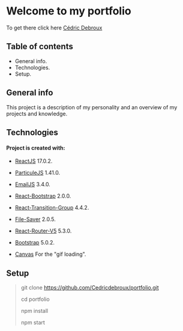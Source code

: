 # Welcome to my portfolio

To get there click here [Cédric Debroux](https://cedric-debroux.be)

## Table of contents

 - General info.
 - Technologies.
 - Setup.

## General info

This project is a description of my personality and an overview of my projects and knowledge.

## Technologies

#### Project is created with:

- [ReactJS](https://fr.reactjs.org/) 17.0.2.

- [ParticuleJS](https://particles.js.org/) 1.41.0.

- [EmailJS](https://www.emailjs.com/) 3.4.0.

- [React-Bootstrap](https://react-bootstrap.github.io/) 2.0.0.

- [React-Transition-Group](https://reactcommunity.org/react-transition-group/) 4.4.2.

- [File-Saver](https://www.npmjs.com/package/file-saver) 2.0.5.

- [React-Router-V5](https://reactrouter.com/) 5.3.0.

- [Bootstrap](https://getbootstrap.com/) 5.0.2.

- [Canvas](www.canvas.com) For the "gif loading".

## Setup

> git clone https://github.com/Cedricdebroux/portfolio.git
>
> cd portfolio
>
> npm install
> 
> npm start


